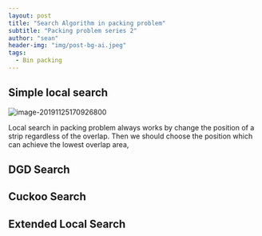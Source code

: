```yaml
---
layout: post
title: "Search Algorithm in packing problem"
subtitle: "Packing problem series 2"
author: "sean"
header-img: "img/post-bg-ai.jpeg"
tags:
  - Bin packing
---
```


## Simple local search 

![image-20191125170926800](https://tva1.sinaimg.cn/large/006y8mN6gy1g9aeeg77bcj317v0u014m.jpg)

Local search in packing problem always works by change the position of a strip regardless of the overlap. Then we should choose the position which can achieve the lowest overlap area, 



## DGD Search





## Cuckoo Search





## Extended Local Search









